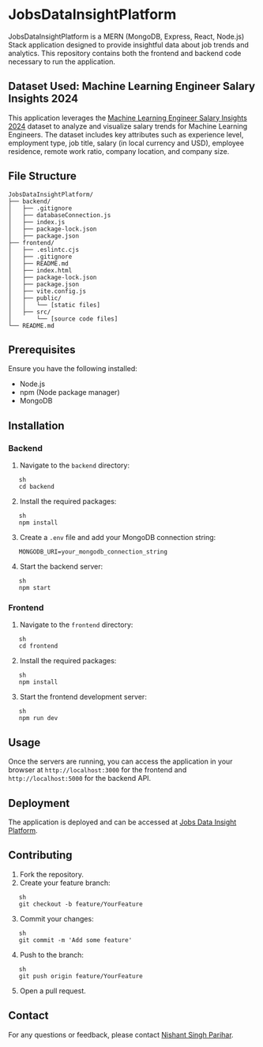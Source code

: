 # JobsDataInsightPlatform

JobsDataInsightPlatform is a MERN (MongoDB, Express, React, Node.js) Stack application designed to provide insightful data about job trends and analytics. This repository contains both the frontend and backend code necessary to run the application.


## Dataset Used: Machine Learning Engineer Salary Insights 2024

This application leverages the [Machine Learning Engineer Salary Insights 2024](https://www.kaggle.com/datasets/chopper53/machine-learning-engineer-salary-in-2024) dataset to analyze and visualize salary trends for Machine Learning Engineers. The dataset includes key attributes such as experience level, employment type, job title, salary (in local currency and USD), employee residence, remote work ratio, company location, and company size.


## File Structure

```
JobsDataInsightPlatform/
├── backend/
│   ├── .gitignore
│   ├── databaseConnection.js
│   ├── index.js
│   ├── package-lock.json
│   ├── package.json
├── frontend/
│   ├── .eslintc.cjs
│   ├── .gitignore
│   ├── README.md
│   ├── index.html
│   ├── package-lock.json
│   ├── package.json
│   ├── vite.config.js
│   ├── public/
│   │   └── [static files]
│   ├── src/
│       └── [source code files]
└── README.md
```

## Prerequisites

Ensure you have the following installed:

- Node.js
- npm (Node package manager)
- MongoDB

## Installation

### Backend

1. Navigate to the `backend` directory:
```    
   sh
   cd backend
```   

2. Install the required packages:
```
   sh
   npm install
```   

3. Create a `.env` file and add your MongoDB connection string:
```
   MONGODB_URI=your_mongodb_connection_string
```   

4. Start the backend server:
```
   sh
   npm start
```   

### Frontend

1. Navigate to the `frontend` directory:
```
   sh
   cd frontend
```   

2. Install the required packages:
```
   sh
   npm install
```   

3. Start the frontend development server:
```
   sh
   npm run dev
```   

## Usage

Once the servers are running, you can access the application in your browser at `http://localhost:3000` for the frontend and `http://localhost:5000` for the backend API.


## Deployment

The application is deployed and can be accessed at [Jobs Data Insight Platform](https://jobs-data-insight-platform.vercel.app/).

## Contributing

1. Fork the repository.
2. Create your feature branch:
```
   sh
   git checkout -b feature/YourFeature
```   
3. Commit your changes:
```
   sh
   git commit -m 'Add some feature'
```   
4. Push to the branch:
```
   sh
   git push origin feature/YourFeature
```   
5. Open a pull request.


## Contact

For any questions or feedback, please contact [Nishant Singh Parihar](https://www.linkedin.com/in/nishant-singh-parihar-617b23169/).